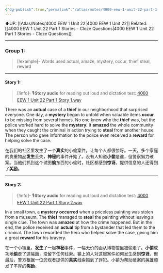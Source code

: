 ```yaml
---
{"dg-publish":true,"permalink":"/atlas/notes/4000-eew-1-unit-22-part-1-stories/"}
---
```


⬆️UP: [[Atlas/Notes/4000 EEW 1 Unit 22\|4000 EEW 1 Unit 22]]
Related: [[4000 EEW 1 Unit 22 Part 1 Stories - Cloze Questions\|4000 EEW 1 Unit 22 Part 1 Stories - Cloze Questions]]

---


### Group 1:

> [!example]- Words used
> actual, amaze, mystery, occur, thief, steal, reward

---

#### Story 1:

> [!info]- 🎙️**Story audio** for reading out loud and dictation test: [4000 EEW 1 Unit 22 Part 1 Story 1.wav](https://drive.google.com/file/d/12_YNyDX5xIyl1MAOkf0ADd07AmYyUk5F/view?usp=drive_link)


There was an **actual** case of a **thief** in our neighborhood that surprised everyone. One day, a **mystery** began to unfold when valuable items **occur** to be missing from several homes. No one knew who the **thief** was, but the police worked hard to solve the **mystery**. It **amazed** the whole community when they caught the criminal in action trying to **steal** from another house. The person who gave information to the police even received a **reward** for helping solve the case.

在我们的社区里发生了一个**真实**的小偷案件，让每个人都很惊讶。一天，多个家庭的贵重物品**发生**丢失，**神秘**的事件开始了。没有人知道**小偷**是谁，但警察努力破案。当他们抓到这个试图**偷**东西的小偷时，社区都感到**惊讶**。提供信息的人还得到了**奖励**。

---
#### Story 2:

> [!info]- 🎙️**Story audio** for reading out loud and dictation test: [4000 EEW 1 Unit 22 Part 1 Story 2.wav](https://drive.google.com/file/d/1XdmH8qHdcUOfeO9LkSPTwtrxEy1mg7ZL/view?usp=drive_link)

In a small town, a **mystery** **occurred** when a priceless painting was stolen from a museum. The **thief** managed to **steal** the painting without leaving a single clue. The town was **amazed** at how the crime happened. But in the end, the police received an **actual** tip from a bystander that led them to the criminal. The town rewarded the hero who helped solve the case, giving him a great **reward** for his bravery.

在一个小镇里，**发生**了一起**神秘**事件，一幅无价的画从博物馆里被偷走了。**小偷**成功地**偷**走了这幅画，没留下任何线索。镇上的人对这起案件如何发生感到**惊讶**。但最后，警方根据一位旁观者提供的**真实**线索抓到了罪犯。小镇为帮助破案的英雄颁发了丰厚的**奖励**。